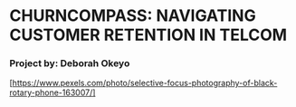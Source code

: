 # **CHURNCOMPASS: NAVIGATING CUSTOMER RETENTION IN TELCOM**
### Project by: Deborah Okeyo
[https://www.pexels.com/photo/selective-focus-photography-of-black-rotary-phone-163007/]
